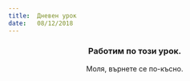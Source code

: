 ```yaml
---
title:  Дневен урок
date:   08/12/2018
---
```


### <center>Работим по този урок.</center>
<center>Моля, върнете се по-късно.</center>